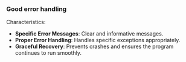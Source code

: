 ### Good error handling

Characteristics:

- **Specific Error Messages**: Clear and informative messages.
- **Proper Error Handling**: Handles specific exceptions appropriately.
- **Graceful Recovery**: Prevents crashes and ensures the program continues to run smoothly.
